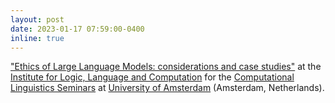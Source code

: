 ```yaml
---
layout: post
date: 2023-01-17 07:59:00-0400
inline: true
---
```


["Ethics of Large Language Models: considerations and case studies"](https://www.illc.uva.nl/NewsandEvents/Events/Upcoming-Events/newsitem/13948/17-January-2023-Computational-Linguistics-Seminar-Giada-Pistilli) at the [Institute for Logic, Language and Computation](https://www.illc.uva.nl) for the [Computational Linguistics Seminars](https://projects.illc.uva.nl/LaCo/CLS/) at [University of Amsterdam](https://www.uva.nl/en) (Amsterdam, Netherlands). 